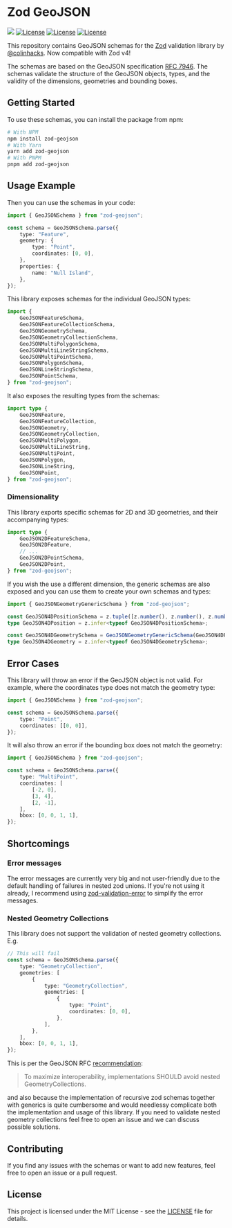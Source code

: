 # Zod GeoJSON

<a href="https://github.com/reilem/zod-geojson/actions/workflows/checks.yaml"><img src="https://github.com/reilem/zod-geojson/actions/workflows/checks.yaml/badge.svg?branch=main"/></a>
<a href="https://www.npmjs.com/package/zod-geojson"><img src="https://img.shields.io/npm/dm/zod-geojson" alt="License"/></a>
<a href="https://github.com/reilem/zod-geojson/blob/main/LICENSE"><img src="https://img.shields.io/npm/l/zod-geojson" alt="License"/></a>
<a href="https://github.com/reilem/zod-geojson"><img src="https://img.shields.io/github/stars/reilem/zod-geojson" alt="License"/></a>

This repository contains GeoJSON schemas for the [Zod](https://github.com/colinhacks/zod) validation library by [@colinhacks](https://x.com/colinhacks). Now compatible with Zod v4!

The schemas are based on the GeoJSON specification [RFC 7946](https://datatracker.ietf.org/doc/html/rfc7946). The
schemas validate the structure of the GeoJSON objects, types, and the validity of the dimensions, geometries and
bounding boxes.

## Getting Started

To use these schemas, you can install the package from npm:

```bash
# With NPM
npm install zod-geojson
# With Yarn
yarn add zod-geojson
# With PNPM
pnpm add zod-geojson
```

## Usage Example

Then you can use the schemas in your code:

```typescript
import { GeoJSONSchema } from "zod-geojson";

const schema = GeoJSONSchema.parse({
    type: "Feature",
    geometry: {
        type: "Point",
        coordinates: [0, 0],
    },
    properties: {
        name: "Null Island",
    },
});
```

This library exposes schemas for the individual GeoJSON types:

```typescript
import {
    GeoJSONFeatureSchema,
    GeoJSONFeatureCollectionSchema,
    GeoJSONGeometrySchema,
    GeoJSONGeometryCollectionSchema,
    GeoJSONMultiPolygonSchema,
    GeoJSONMultiLineStringSchema,
    GeoJSONMultiPointSchema,
    GeoJSONPolygonSchema,
    GeoJSONLineStringSchema,
    GeoJSONPointSchema,
} from "zod-geojson";
```

It also exposes the resulting types from the schemas:

```typescript
import type {
    GeoJSONFeature,
    GeoJSONFeatureCollection,
    GeoJSONGeometry,
    GeoJSONGeometryCollection,
    GeoJSONMultiPolygon,
    GeoJSONMultiLineString,
    GeoJSONMultiPoint,
    GeoJSONPolygon,
    GeoJSONLineString,
    GeoJSONPoint,
} from "zod-geojson";
```

### Dimensionality

This library exports specific schemas for 2D and 3D geometries, and their accompanying types:

```typescript
import type {
    GeoJSON2DFeatureSchema,
    GeoJSON2DFeature,
    // ...
    GeoJSON2DPointSchema,
    GeoJSON2DPoint,
} from "zod-geojson";
```

If you wish the use a different dimension, the generic schemas are also exposed and you can
use them to create your own schemas and types:

```typescript
import { GeoJSONGeometryGenericSchema } from "zod-geojson";

const GeoJSON4DPositionSchema = z.tuple([z.number(), z.number(), z.number(), z.number()]);
type GeoJSON4DPosition = z.infer<typeof GeoJSON4DPositionSchema>;

const GeoJSON4DGeometrySchema = GeoJSONGeometryGenericSchema(GeoJSON4DPositionSchema);
type GeoJSON4DGeometry = z.infer<typeof GeoJSON4DGeometrySchema>;
```

## Error Cases

This library will throw an error if the GeoJSON object is not valid. For example, where the coordinates type does
not match the geometry type:

```typescript
import { GeoJSONSchema } from "zod-geojson";

const schema = GeoJSONSchema.parse({
    type: "Point",
    coordinates: [[0, 0]],
});
```

It will also throw an error if the bounding box does not match the geometry:

```typescript
import { GeoJSONSchema } from "zod-geojson";

const schema = GeoJSONSchema.parse({
    type: "MultiPoint",
    coordinates: [
        [-2, 0],
        [3, 4],
        [2, -1],
    ],
    bbox: [0, 0, 1, 1],
});
```

## Shortcomings

### Error messages

The error messages are currently very big and not user-friendly due to the default handling of failures in
nested zod unions. If you're not using it already, I recommend using
[zod-validation-error](https://www.npmjs.com/package/zod-validation-error) to simplify the error messages.

### Nested Geometry Collections

This library does not support the validation of nested geometry collections. E.g.

```typescript
// This will fail
const schema = GeoJSONSchema.parse({
    type: "GeometryCollection",
    geometries: [
        {
            type: "GeometryCollection",
            geometries: [
                {
                    type: "Point",
                    coordinates: [0, 0],
                },
            ],
        },
    ],
    bbox: [0, 0, 1, 1],
});
```

This is per the GeoJSON RFC [recommendation](https://datatracker.ietf.org/doc/html/rfc7946#section-3.1.8):

> To maximize interoperability, implementations SHOULD avoid nested GeometryCollections.

and also because the implementation of recursive zod schemas together with generics is quite cumbersome and would
needlessy complicate both the implementation and usage of this library. If you need to validate nested geometry
collections feel free to open an issue and we can discuss possible solutions.

## Contributing

If you find any issues with the schemas or want to add new features, feel free to open an issue or a pull request.

## License

This project is licensed under the MIT License - see the [LICENSE](LICENSE) file for details.
